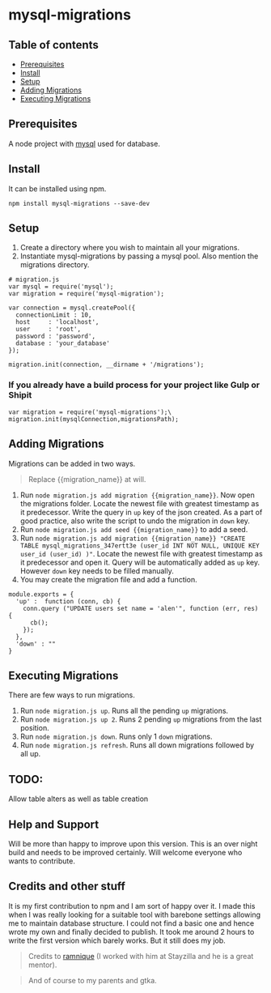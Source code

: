 # mysql-migrations

## Table of contents
 - [Prerequisites](#prerequisites)
 - [Install](#install)
 - [Setup](#setup)
 - [Adding Migrations](#adding-migrations)
 - [Executing Migrations](#executing-migrations)

## Prerequisites
A node project with [mysql](https://github.com/mysqljs/mysql) used for database.

## Install
It can be installed using npm.

```
npm install mysql-migrations --save-dev
```

## Setup
1. Create a directory where you wish to maintain all your migrations.
2. Instantiate mysql-migrations by passing a mysql pool. Also mention the migrations directory.

```
# migration.js
var mysql = require('mysql');
var migration = require('mysql-migration');

var connection = mysql.createPool({
  connectionLimit : 10,
  host     : 'localhost',
  user     : 'root',
  password : 'password',
  database : 'your_database'
});

migration.init(connection, __dirname + '/migrations');
```

### If you already have a build process for your project like Gulp or Shipit
```
var migration = require('mysql-migrations');\
migration.init(mysqlConnection,migrationsPath);
```


## Adding Migrations
Migrations can be added in two ways. 

> Replace {{migration_name}} at will.

1. Run `node migration.js add migration {{migration_name}}`. Now open the migrations folder. Locate the newest file with greatest timestamp as it predecessor. Write the query in `up` key of the json created. As a part of good practice, also write the script to undo the migration in `down` key.
2. Run `node migration.js add seed {{migration_name}}` to add a seed.
3. Run `node migration.js add migration {{migration_name}} "CREATE TABLE mysql_migrations_347ertt3e (user_id INT NOT NULL, UNIQUE KEY user_id (user_id) )"`. Locate the newest file with greatest timestamp as it predecessor and open it. Query will be automatically added as `up` key. However `down` key needs to be filled manually.
4. You may create the migration file and add a function.
```
module.exports = {
  'up' :  function (conn, cb) {
    conn.query ("UPDATE users set name = 'alen'", function (err, res) {
      cb();
    });
  },
  'down' : ""
}
```

## Executing Migrations
There are few ways to run migrations.

1. Run `node migration.js up`. Runs all the pending `up` migrations.
2. Run `node migration.js up 2`. Runs 2 pending `up` migrations from the last position.
3. Run `node migration.js down`. Runs only 1 `down` migrations.
4. Run `node migration.js refresh`. Runs all down migrations followed by all up.

## TODO:
Allow table alters as well as table creation

## Help and Support
Will be more than happy to improve upon this version. This is an over night build and needs to be improved certainly. Will welcome everyone who wants to contribute.

## Credits and other stuff
It is my first contribution to npm and I am sort of happy over it. I made this when I was really looking for a suitable tool with barebone settings allowing me to maintain database structure. I could not find a basic one and hence wrote my own and finally decided to publish. It took me around 2 hours to write the first version which barely works. But it still does my job.

>Credits to [ramnique](https://github.com/ramnique/) (I worked with him at Stayzilla and he is a great mentor).

>And of course to my parents and gtka.

